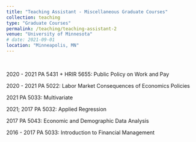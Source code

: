 ```yaml
---
title: "Teaching Assistant - Miscellaneous Graduate Courses"
collection: teaching
type: "Graduate Courses"
permalink: /teaching/teaching-assistant-2
venue: "University of Minnesota"
# date: 2021-09-01
location: "Minneapolis, MN"
---
```


<br>

2020 - 2021 PA 5431 + HRIR 5655: Public Policy on Work and Pay

2020 - 2021 PA 5022: Labor Market Consequences of Economics Policies

2021 PA 5033: Multivariate

2021; 2017 PA 5032: Applied Regression

2017 PA 5043: Economic and Demographic Data Analysis

2016 - 2017 PA 5033: Introduction to Financial Management
